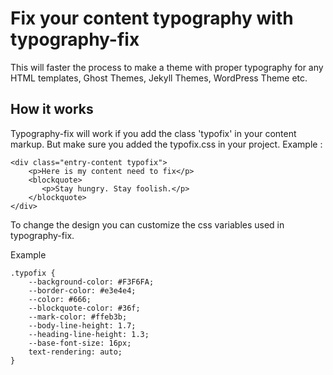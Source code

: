 # Fix your content typography with typography-fix

This will faster the process to make a theme with proper typography for any HTML templates, Ghost Themes, Jekyll Themes, WordPress Theme etc.

## How it works

Typography-fix will work if you add the class 'typofix' in your content markup. But make sure you added the typofix.css in your project.
Example :

```
<div class="entry-content typofix">
	<p>Here is my content need to fix</p>
	<blockquote>
	   <p>Stay hungry. Stay foolish.</p>
	</blockquote>	
</div>
```

To change the design you can customize the css variables used in typography-fix.

Example

```
.typofix { 
	--background-color: #F3F6FA;
	--border-color: #e3e4e4;
	--color: #666;
	--blockquote-color: #36f;
	--mark-color: #ffeb3b;
	--body-line-height: 1.7;
	--heading-line-height: 1.3;
	--base-font-size: 16px;
	text-rendering: auto;
}
```
